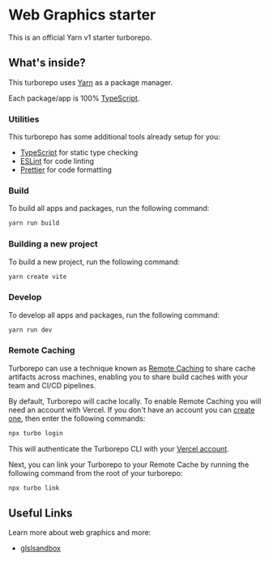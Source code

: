 # Web Graphics starter

This is an official Yarn v1 starter turborepo.

## What's inside?

This turborepo uses [Yarn](https://classic.yarnpkg.com/) as a package manager.

Each package/app is 100% [TypeScript](https://www.typescriptlang.org/).

### Utilities

This turborepo has some additional tools already setup for you:

- [TypeScript](https://www.typescriptlang.org/) for static type checking
- [ESLint](https://eslint.org/) for code linting
- [Prettier](https://prettier.io) for code formatting

### Build

To build all apps and packages, run the following command:

```bash
yarn run build
```

### Building a new project

To build a new project, run the following command:

```bash
yarn create vite
```

### Develop

To develop all apps and packages, run the following command:

```bash
yarn run dev
```

### Remote Caching

Turborepo can use a technique known as [Remote Caching](https://turborepo.org/docs/core-concepts/remote-caching) to share cache artifacts across machines, enabling you to share build caches with your team and CI/CD pipelines.

By default, Turborepo will cache locally. To enable Remote Caching you will need an account with Vercel. If you don't have an account you can [create one](https://vercel.com/signup), then enter the following commands:

```bash
npx turbo login
```

This will authenticate the Turborepo CLI with your [Vercel account](https://vercel.com/docs/concepts/personal-accounts/overview).

Next, you can link your Turborepo to your Remote Cache by running the following command from the root of your turborepo:

```bash
npx turbo link
```

## Useful Links

Learn more about web graphics and more:

- [glslsandbox](https://glslsandbox.com/)
